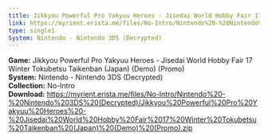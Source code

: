 ```yaml
---
title: Jikkyou Powerful Pro Yakyuu Heroes - Jisedai World Hobby Fair 17 Winter Tokubetsu Taikenban (Japan) (Demo) (Promo)
link: https://myrient.erista.me/files/No-Intro/Nintendo%20-%20Nintendo%203DS%20(Decrypted)/Jikkyou%20Powerful%20Pro%20Yakyuu%20Heroes%20-%20Jisedai%20World%20Hobby%20Fair%2017%20Winter%20Tokubetsu%20Taikenban%20(Japan)%20(Demo)%20(Promo).zip
type: single1
System: Nintendo - Nintendo 3DS (Decrypted)
---
```

<b>Game:</b> Jikkyou Powerful Pro Yakyuu Heroes - Jisedai World Hobby Fair 17 Winter Tokubetsu Taikenban (Japan) (Demo) (Promo)<br>
<b>System:</b> Nintendo - Nintendo 3DS (Decrypted)<br>
<b>Collection:</b> No-Intro<br>
<b>Download:</b> https://myrient.erista.me/files/No-Intro/Nintendo%20-%20Nintendo%203DS%20(Decrypted)/Jikkyou%20Powerful%20Pro%20Yakyuu%20Heroes%20-%20Jisedai%20World%20Hobby%20Fair%2017%20Winter%20Tokubetsu%20Taikenban%20(Japan)%20(Demo)%20(Promo).zip